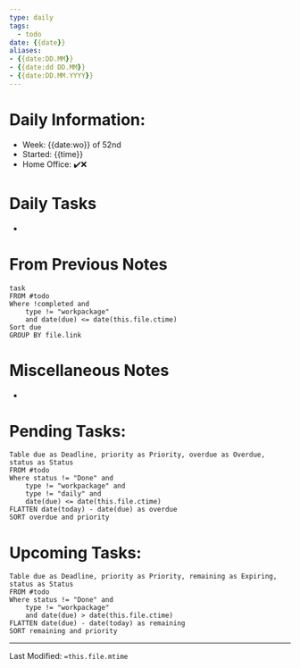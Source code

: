 ```yaml
---
type: daily
tags: 
  - todo
date: {{date}}
aliases: 
- {{date:DD.MM}}
- {{date:dd DD.MM}}
- {{date:DD.MM.YYYY}}
---
```

# Daily Information:
- Week: {{date:wo}} of 52nd
- Started: {{time}}
- Home Office: ✔️❌

# Daily Tasks
- 

# From Previous Notes
```dataview
task
FROM #todo 
Where !completed and
	type != "workpackage"
	and date(due) <= date(this.file.ctime)
Sort due
GROUP BY file.link
```

# Miscellaneous Notes
- 

# Pending Tasks:
```dataview
Table due as Deadline, priority as Priority, overdue as Overdue, status as Status
FROM #todo
Where status != "Done" and
	type != "workpackage" and
	type != "daily" and
	date(due) <= date(this.file.ctime)
FLATTEN date(today) - date(due) as overdue
SORT overdue and priority
````
# Upcoming Tasks:
```dataview
Table due as Deadline, priority as Priority, remaining as Expiring, status as Status
FROM #todo 
Where status != "Done" and
	type != "workpackage"
	and date(due) > date(this.file.ctime)
FLATTEN date(due) - date(today) as remaining
SORT remaining and priority
````

___
Last Modified: `=this.file.mtime`